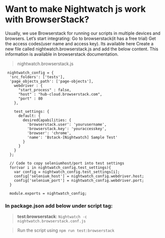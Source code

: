 # Want to make Nightwatch js work with BrowserStack?

Usually, we use Browserstack for running our scripts in multiple devices and browsers.
Let’s start integrating:
Go to browserstack(it has a free trial)
Get the access codes(user name and access key). Its available here
Create a new file called nightwatch.browserstack.js and add the below content. This information is available in browserstack documentation.

> nightwatch.browserstack.js
```
 nightwatch_config = {
  'src_folders': ['tests'],
  'page_objects_path': ['page-objects'],
    webdriver : {
      "start_process" : false,
      "host" : "hub-cloud.browserstack.com",
      "port" : 80
    },
  
    test_settings: {
      default: {
        desiredCapabilities: {
          'browserstack.user': 'yourusername',
          'browserstack.key': 'youraccesskey',
          'browser': 'chrome',
          'name': 'Bstack-[Nightwatch] Sample Test'
        }
      }
    }
  };
  
  // Code to copy seleniumhost/port into test settings
  for(var i in nightwatch_config.test_settings){
    var config = nightwatch_config.test_settings[i];
    config['selenium_host'] = nightwatch_config.webdriver.host;
    config['selenium_port'] = nightwatch_config.webdriver.port;
  }
  
  module.exports = nightwatch_config;
   ``` 

### In package.json add below under script tag:
>**test:browserstack**: `Nightwatch -c   nightwatch.browserstack.conf.js`

> Run the script using `npm run test:browserstack`